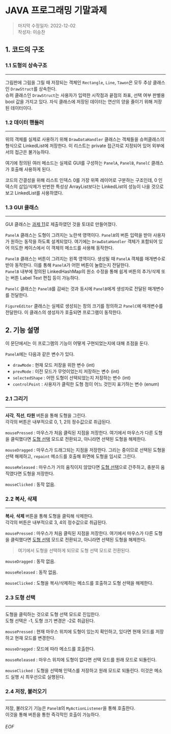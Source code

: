 # JAVA 프로그래밍 기말과제

> 마지막 수정일자: 2022-12-02   
> 작성자: 이승찬

## 1. 코드의 구조

### 1.1 도형의 상속구조

<hr>

그림판에 그림을 그릴 때 저장되는 객체인 `Rectangle`, `Line`, `Tawon`은 모두
추상 클래스인 `DrawStruct`를 상속한다.   
슈퍼 클래스인 `DrawStruct`는 사용자가 입력한 시작점과 끝점의 좌표, 선택 여부 판별용
bool 값을 가지고 있다.
자식 클래스에 저장된 데이터는 연산의 양을 줄이기 위해 저장된 데이터이다.

### 1.2 데이터 핸들러

<hr>

위의 객체를 실제로 사용하기 위해 `DrawDataHandler` 클래스는 객체들을 슈퍼클래스의
형식으로 LinkedList에 저장한다. 이 리스트는 private 접근자로 지정되어 있어
외부에서의 접근은 불가능하다.

여기에 정의된 여러 메소드는 실제로 GUI를 구성하는 `PanelA`, `PanelB`, `PanelC` 클래스가
호출해 사용하게 된다.

코드의 간결성을 위해 리스트 인덱스 0를 가장 위쪽 레이어로 구분하는 구조인데,
0 인덱스의 삽입/삭제가 빈번한 특성상 ArrayList보다는 LinkedList의 성능이 나을
것으로 보고 LinkedList를 사용하였다.

### 1.3 GUI 클래스

<hr>

GUI 클래스는 [과제 11](https://github.com/KuroVine9/JavaProj7/tree/master/src/javaproj11)로 제출하였던 것을 토대로 만들어졌다.

`PanelA` 클래스는 도형이 그려지는 노란색 영역이다. `PanelB`의 버튼 입력을 받아
사용자가 원하는 동작을 하도록 설계되었다. 여기에는 `DrawDataHandler` 객체가
포함되어 있어 의도한 케이스에서 이 객체의 메소드를 사용해 동작한다.

`PanelB` 클래스는 버튼이 그려지는 왼쪽 영역이다. 생성될 때 `PanelA` 객체를 매개변수로
받아 동작한다. 이를 통해 `PanelA`가 어떤 버튼이 눌렸는지 전달한다.    
`PanelB` 내부에 정의된 LinkedHashMap의 원소 수정을 통해 쉽게 버튼의 추가/삭제 또는
버튼 Label Text 편집 등이 가능하다.

`PanelC` 클래스는 `PanelB`를 감싸는 것과 동시에 `PanelB`에게 생성자로 전달된
매개변수를 전달한다.

`FigureEditor` 클래스는 실제로 생성되는 창의 크기를 정의하고 `PanelC`에 매개변수를
전달한다. 이 클래스의 생성자가 호출되면 프로그램이 동작한다.

## 2. 기능 설명

이 문단에서는 이 프로그램의 기능이 어떻게 구현되었는지에 대해 초점을 둔다.

`PanelA`에는 다음과 같은 변수가 있다.

- `drawMode` : 현재 모드 저장을 위한 변수 (int)
- `prevMode` : 이전 모드가 무엇이었는지 저장하는 변수 (int)
- `selectedShape` : 어떤 도형이 선택되었는지 저장하는 변수 (int)
- `controlPoint` : 사용자가 클릭한 도형 점이 어느 것인지 표기하는 변수 (enum)

### 2.1 그리기

<hr>

**사각**, **직선**, **타원** 버튼을 통해 도형을 그린다.   
각각의 버튼은 내부적으로 0, 1, 2의 정수값으로 취급된다.

`mousePressed` :  마우스가 처음 클릭된 지점을 저장한다. 여기에서 마우스가 다른
도형을 클릭했다면 [도형 선택](#23-도형-선택) 모드로 전환되고, 아니라면 선택된 도형을 해제한다.

`mouseDragged` : 마우스가 드래그되는 지점을 저장한다. 그리는 중이므로 선택된 도형을
선택 해제하고, `repaint` 메소드를 호출해 화면에 도형을 임시로 그린다.

`mouseReleased` : 마우스가 거의 움직이지 않았다면 [도형 선택](#23-도형-선택)으로 간주하고,
충분히 움직였다면 도형을 저장한다.

`mouseClicked` : 동작 없음.

### 2.2 복사, 삭제

<hr>

**복사**, **삭제** 버튼을 통해 도형을 클릭해 삭제한다.   
각각의 버튼은 내부적으로 3, 4의 정수값으로 취급된다.

`mousePressed` :  마우스가 처음 클릭된 지점을 저장한다. 여기에서 마우스가 다른
도형을 클릭했다면 [도형 선택](#23-도형-선택) 모드로 전환되고, 아니라면 선택된 도형을 해제한다.
> 여기에서 도형을 선택하게 되므로 도형 선택 모드로 전환된다.

`mouseDragged` : 동작 없음.

`mouseReleased` : 동작 없음.

`mouseClicked` : 도형을 복사/삭제하는 메소드를 호출하고 도형 선택을 해제한다.

### 2.3 도형 선택

<hr>

도형을 클릭하는 것으로 도형 선택 모드로 진입한다.   
도형 선택은 -1, 도형 크기 변경은 -2로 취급된다.

`mousePressed` : 현재 마우스 위치에 도형이 있는지 확인하고, 있다면 현재 모드를
저장하고 현재 모드를 변경한다.

`mouseDragged` : 모드에 따라 메소드를 호출한다.

`mouseReleased` : 마우스 위치에 도형이 없다면 선택 모드를 원래 모드로 되돌린다.

`mouseClicked` : 도형을 선택해 인덱스를 저장하고 원래 모드로 되돌린다. 이것은
메소드 실행 시 최우선으로 실행된다.

### 2.4 저장, 불러오기

<hr>

저장, 불러오기 기능은 `PanelB`의 `MyActionListener`을 통해 호출한다.   
이것을 통해 버튼을 통한 즉각적인 호출이 가능하다.

###### EOF